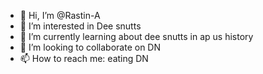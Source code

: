 - 👋 Hi, I’m @Rastin-A
- 👀 I’m interested in Dee snutts
- 🌱 I’m currently learning about dee snutts in ap us history
- 💞️ I’m looking to collaborate on DN
- 📫 How to reach me: eating DN

<!---
Rastin-A/Rastin-A is a ✨ special ✨ repository because its `README.md` (this file) appears on your GitHub profile.
You can click the Preview link to take a look at your changes.
--->
